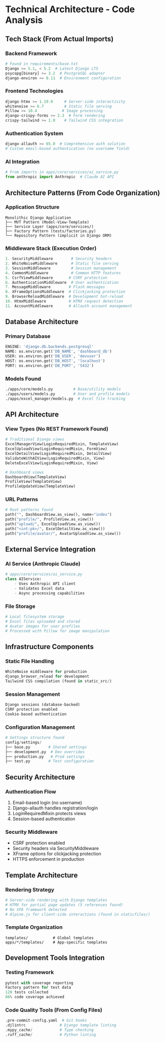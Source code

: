 # Technical Architecture - Code Analysis

## Tech Stack (From Actual Imports)

### Backend Framework
```python
# Found in requirements/base.txt
Django >= 5.1, < 5.2  # Latest Django LTS
psycopg[binary] >= 3.2  # PostgreSQL adapter
django-environ >= 0.11  # Environment configuration
```

### Frontend Technologies
```python
django-htmx >= 1.19.0     # Server-side interactivity
whitenoise >= 6.7         # Static file serving
Pillow >= 10.4           # Image processing
django-crispy-forms >= 2.3  # Form rendering
crispy-tailwind >= 1.0    # Tailwind CSS integration
```

### Authentication System
```python
django-allauth >= 65.0  # Comprehensive auth solution
# Custom email-based authentication (no username field)
```

### AI Integration
```python
# From imports in apps/core/services/ai_service.py
from anthropic import Anthropic  # Claude AI API
```

## Architecture Patterns (From Code Organization)

### Application Structure
```
Monolithic Django Application
├── MVT Pattern (Model-View-Template)
├── Service Layer (apps/core/services/)
├── Factory Pattern (tests/factories.py)
└── Repository Pattern (implicit in Django ORM)
```

### Middleware Stack (Execution Order)
```python
1. SecurityMiddleware        # Security headers
2. WhiteNoiseMiddleware      # Static file serving
3. SessionMiddleware         # Session management
4. CommonMiddleware          # Common HTTP features
5. CsrfViewMiddleware       # CSRF protection
6. AuthenticationMiddleware  # User authentication
7. MessageMiddleware        # Flash messages
8. XFrameOptionsMiddleware  # Clickjacking protection
9. BrowserReloadMiddleware  # Development hot-reload
10. HtmxMiddleware          # HTMX request detection
11. AccountMiddleware       # Allauth account management
```

## Database Architecture

### Primary Database
```python
ENGINE: 'django.db.backends.postgresql'
NAME: os.environ.get('DB_NAME', 'dashboard_db')
USER: os.environ.get('DB_USER', 'devuser')
HOST: os.environ.get('DB_HOST', 'localhost')
PORT: os.environ.get('DB_PORT', '5432')
```

### Models Found
```bash
./apps/core/models.py         # Base/utility models
./apps/users/models.py        # User and profile models
./apps/excel_manager/models.py  # Excel file tracking
```

## API Architecture

### View Types (No REST Framework Found)
```python
# Traditional Django views
ExcelManagerView(LoginRequiredMixin, TemplateView)
ExcelUploadView(LoginRequiredMixin, FormView)
ExcelDetailView(LoginRequiredMixin, DetailView)
ValidateWithAIView(LoginRequiredMixin, View)
DeleteExcelView(LoginRequiredMixin, View)

# Dashboard views
DashboardView(TemplateView)
ProfileView(TemplateView)
ProfileUpdateView(TemplateView)
```

### URL Patterns
```python
# Root patterns found
path("", DashboardView.as_view(), name="index")
path("profile/", ProfileView.as_view())
path("upload/", ExcelUploadView.as_view())
path("<int:pk>/", ExcelDetailView.as_view())
path("profile/avatar/", AvatarUploadView.as_view())
```

## External Service Integration

### AI Service (Anthropic Claude)
```python
# apps/core/services/ai_service.py
class AIService:
    - Uses Anthropic API client
    - Validates Excel data
    - Async processing capabilities
```

### File Storage
```python
# Local filesystem storage
# Excel files uploaded and stored
# Avatar images for user profiles
# Processed with Pillow for image manipulation
```

## Infrastructure Components

### Static File Handling
```python
WhiteNoise middleware for production
django_browser_reload for development
Tailwind CSS compilation (found in static_src/)
```

### Session Management
```python
Django sessions (database-backed)
CSRF protection enabled
Cookie-based authentication
```

### Configuration Management
```python
# Settings structure found
config/settings/
├── base.py        # Shared settings
├── development.py  # Dev overrides
├── production.py   # Prod settings
├── test.py        # Test configuration
```

## Security Architecture

### Authentication Flow
1. Email-based login (no username)
2. Django-allauth handles registration/login
3. LoginRequiredMixin protects views
4. Session-based authentication

### Security Middleware
- CSRF protection enabled
- Security headers via SecurityMiddleware
- XFrame options for clickjacking protection
- HTTPS enforcement in production

## Template Architecture

### Rendering Strategy
```python
# Server-side rendering with Django templates
# HTMX for partial page updates (5 references found)
# No SPA framework detected
# Alpine.js for client-side interactions (found in staticfiles/)
```

### Template Organization
```
templates/           # Global templates
apps/*/templates/    # App-specific templates
```

## Development Tools Integration

### Testing Framework
```python
pytest with coverage reporting
Factory pattern for test data
120 tests collected
86% code coverage achieved
```

### Code Quality Tools (From Config Files)
```python
.pre-commit-config.yaml  # Git hooks
.djlintrc               # Django template linting
.mypy_cache/            # Type checking
.ruff_cache/            # Python linting
```
